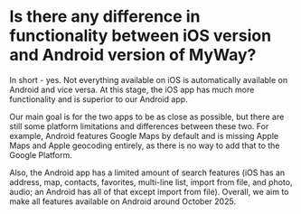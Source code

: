# Is there any difference in functionality between iOS version and Android version of MyWay?

In short - yes. Not everything available on iOS is automatically available on Android and vice versa. At this stage, the iOS app has much more functionality and is superior to our Android app.

Our main goal is for the two apps to be as close as possible, but there are still some platform limitations and differences between these two. For example, Android features Google Maps by default and is missing Apple Maps and Apple geocoding entirely, as there is no way to add that to the Google Platform.&#x20;

Also, the Android app has a limited amount of search features (iOS has an address, map, contacts, favorites, multi-line list, import from file, and photo, audio; an Android has all of that except import from file). Overall, we aim to make all features available on Android around October 2025.
